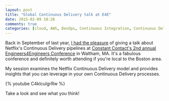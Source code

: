 ```yaml
---
layout: post
title: "Global Continuous Delivery talk at E4E"
date: 2015-02-09 18:28
comments: true
categories: [cloud, AWS, DevOps, Continuous Integration, Continuous Delivery]
---
```


Back in September of last year, [I had the pleasure](http://www.engineers4engineers.org/speakers#glover) of giving a talk about Netflix's Continuous Delivery pipelines at [Constant Contact's 2nd annual Engineers4Engineers Conference](http://www.engineers4engineers.org/) in Waltham, MA. It's a fabulous conference and definitely worth attending if you're local to the Boston area. 

<!-- more -->

My session examines the Netflix Continuous Delivery model and provides insights that you can leverage in your own Continuous Delivery processes. 

{% youtube C4klcuIgrRw %}

<p></p>

Take a look and see what you think! 




